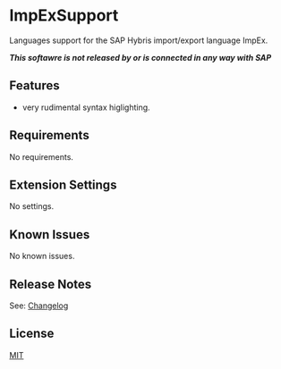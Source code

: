 # ImpExSupport

Languages support for the SAP Hybris import/export language ImpEx.

**_This softawre is not released by or is connected in any way with SAP_**

## Features

- very rudimental syntax higlighting.

## Requirements

No requirements.

## Extension Settings

No settings.

## Known Issues

No known issues.

## Release Notes

See: [Changelog](CHANGELOG.md)

## License

[MIT](LICENSE)
